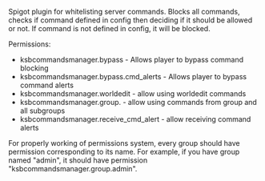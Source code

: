 Spigot plugin for whitelisting server commands. Blocks all commands, checks if command defined in config then deciding if it should be allowed or not. If command is not defined in config, it will be blocked.

Permissions:

- ksbcommandsmanager.bypass - Allows player to bypass command blocking
- ksbcommandsmanager.bypass.cmd_alerts - Allows player to bypass command alerts
- ksbcommandsmanager.worldedit - allow using worldedit commands
- ksbcommandsmanager.group.<group> - allow using commands from group <group> and all subgroups
- ksbcommandsmanager.receive_cmd_alert - allow receiving command alerts

For properly working of permissions system, every group should have permission corresponding to its name. For example, if you have group named "admin", it should have permission "ksbcommandsmanager.group.admin".
